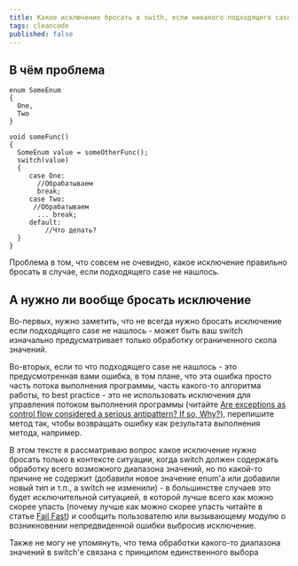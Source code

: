 ```yaml
---	
title: Какое исключение бросать в swith, если никакого подходящего case не нашлось?
tags: cleancode
published: false	
---	
```


## В чём проблема

```
enum SomeEnum
{
  One,
  Two
}

void someFunc()
{
  SomeEnum value = someOtherFunc();
  switch(value)
  {
     case One:
       //Обрабатываем
       break;
     case Two:
      //Обрабатываем
       ... break;
     default:
         //Что делать?
  }
}
```

Проблема в том, что совсем не очевидно, какое исключение правильно бросать в случае, если подходящего case не нашлось.

## А нужно ли вообще бросать исключение

Во-первых, нужно заметить, что не всегда нужно бросать исключение если подходящего case не нашлось - может быть ваш switch изначально предусматривает только обработку ограниченного скопа значений.

Во-вторых, если то что подходящего case не нашлось - это предусмотренная вами ошибка, в том плане, что эта ошибка просто часть потока выполнения программы, часть какого-то алгоритма работы, то best practice - это не использовать исключения для управления потоком выполнения программы (читайте [Are exceptions as control flow considered a serious antipattern? If so, Why?](https://softwareengineering.stackexchange.com/q/189222/236856)), перепишите метод так, чтобы возвращать ошибку как результата выполнения метода, например.

В этом тексте я рассматриваю вопрос какое исключение нужно бросать только в контексте ситуации, когда switch должен содержать обработку всего возможного диапазона значений, но по какой-то причине не содержит (добавили новое значение enum'а или добавили новый тип и т.п., а switch не изменили) - в большинстве случаев это будет исключительной ситуацией, в которой лучше всего как можно скорее упасть (почему лучше как можно скорее упасть читайте в статье [Fail Fast](https://www.martinfowler.com/ieeeSoftware/failFast.pdf)) и сообщить пользователю или вызывающему модулю о возникновении непредвиденной ошибки выбросив исключение.

Также не могу не упомянуть, что тема обработки какого-то диапазона значений в switch'е связана с принципом единственного выбора
